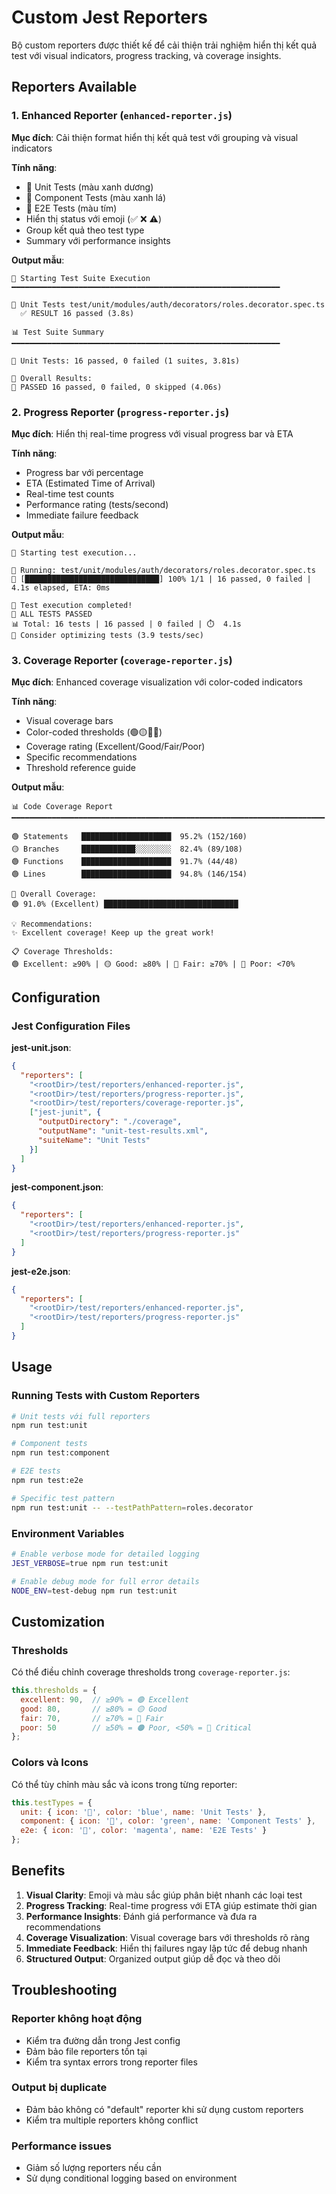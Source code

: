 # Custom Jest Reporters

Bộ custom reporters được thiết kế để cải thiện trải nghiệm hiển thị kết quả test với visual indicators, progress tracking, và coverage insights.

## Reporters Available

### 1. Enhanced Reporter (`enhanced-reporter.js`)
**Mục đích**: Cải thiện format hiển thị kết quả test với grouping và visual indicators

**Tính năng**:
- 🔬 Unit Tests (màu xanh dương)
- 🧩 Component Tests (màu xanh lá)  
- 🚀 E2E Tests (màu tím)
- Hiển thị status với emoji (✅ ❌ ⚠️)
- Group kết quả theo test type
- Summary với performance insights

**Output mẫu**:
```
🧪 Starting Test Suite Execution
━━━━━━━━━━━━━━━━━━━━━━━━━━━━━━━━━━━━━━━━━━━━━━━━━━━━━━━━━━━━

🔬 Unit Tests test/unit/modules/auth/decorators/roles.decorator.spec.ts
  ✅ RESULT 16 passed (3.8s)

📊 Test Suite Summary
━━━━━━━━━━━━━━━━━━━━━━━━━━━━━━━━━━━━━━━━━━━━━━━━━━━━━━━━━━━━

🔬 Unit Tests: 16 passed, 0 failed (1 suites, 3.81s)

🎯 Overall Results:
🎉 PASSED 16 passed, 0 failed, 0 skipped (4.06s)
```

### 2. Progress Reporter (`progress-reporter.js`)
**Mục đích**: Hiển thị real-time progress với visual progress bar và ETA

**Tính năng**:
- Progress bar với percentage
- ETA (Estimated Time of Arrival)
- Real-time test counts
- Performance rating (tests/second)
- Immediate failure feedback

**Output mẫu**:
```
🚀 Starting test execution...

📝 Running: test/unit/modules/auth/decorators/roles.decorator.spec.ts
🔄 [██████████████████████████████] 100% 1/1 | 16 passed, 0 failed | 4.1s elapsed, ETA: 0ms

🏁 Test execution completed!
🎉 ALL TESTS PASSED
📊 Total: 16 tests | 16 passed | 0 failed | ⏱️  4.1s
🐢 Consider optimizing tests (3.9 tests/sec)
```

### 3. Coverage Reporter (`coverage-reporter.js`)
**Mục đích**: Enhanced coverage visualization với color-coded indicators

**Tính năng**:
- Visual coverage bars
- Color-coded thresholds (🟢🟡🔵🔴)
- Coverage rating (Excellent/Good/Fair/Poor)
- Specific recommendations
- Threshold reference guide

**Output mẫu**:
```
📊 Code Coverage Report
━━━━━━━━━━━━━━━━━━━━━━━━━━━━━━━━━━━━━━━━━━━━━━━━━━━━━━━━━━━━━━━━━━━━━━

🟢 Statements   ████████████████████  95.2% (152/160)
🟡 Branches     ████████████░░░░░░░░  82.4% (89/108)
🟢 Functions    ████████████████████  91.7% (44/48)
🟢 Lines        ████████████████████  94.8% (146/154)

🎯 Overall Coverage:
🟢 91.0% (Excellent) ██████████████████████████████

💡 Recommendations:
✨ Excellent coverage! Keep up the great work!

📋 Coverage Thresholds:
🟢 Excellent: ≥90% | 🟡 Good: ≥80% | 🔵 Fair: ≥70% | 🔴 Poor: <70%
```

## Configuration

### Jest Configuration Files

**jest-unit.json**:
```json
{
  "reporters": [
    "<rootDir>/test/reporters/enhanced-reporter.js",
    "<rootDir>/test/reporters/progress-reporter.js",
    "<rootDir>/test/reporters/coverage-reporter.js",
    ["jest-junit", {
      "outputDirectory": "./coverage",
      "outputName": "unit-test-results.xml",
      "suiteName": "Unit Tests"
    }]
  ]
}
```

**jest-component.json**:
```json
{
  "reporters": [
    "<rootDir>/test/reporters/enhanced-reporter.js",
    "<rootDir>/test/reporters/progress-reporter.js"
  ]
}
```

**jest-e2e.json**:
```json
{
  "reporters": [
    "<rootDir>/test/reporters/enhanced-reporter.js",
    "<rootDir>/test/reporters/progress-reporter.js"
  ]
}
```

## Usage

### Running Tests with Custom Reporters

```bash
# Unit tests với full reporters
npm run test:unit

# Component tests
npm run test:component  

# E2E tests
npm run test:e2e

# Specific test pattern
npm run test:unit -- --testPathPattern=roles.decorator
```

### Environment Variables

```bash
# Enable verbose mode for detailed logging
JEST_VERBOSE=true npm run test:unit

# Enable debug mode for full error details
NODE_ENV=test-debug npm run test:unit
```

## Customization

### Thresholds

Có thể điều chỉnh coverage thresholds trong `coverage-reporter.js`:

```javascript
this.thresholds = {
  excellent: 90,  // ≥90% = 🟢 Excellent
  good: 80,       // ≥80% = 🟡 Good  
  fair: 70,       // ≥70% = 🔵 Fair
  poor: 50        // ≥50% = 🟠 Poor, <50% = 🔴 Critical
};
```

### Colors và Icons

Có thể tùy chỉnh màu sắc và icons trong từng reporter:

```javascript
this.testTypes = {
  unit: { icon: '🔬', color: 'blue', name: 'Unit Tests' },
  component: { icon: '🧩', color: 'green', name: 'Component Tests' },
  e2e: { icon: '🚀', color: 'magenta', name: 'E2E Tests' }
};
```

## Benefits

1. **Visual Clarity**: Emoji và màu sắc giúp phân biệt nhanh các loại test
2. **Progress Tracking**: Real-time progress với ETA giúp estimate thời gian
3. **Performance Insights**: Đánh giá performance và đưa ra recommendations
4. **Coverage Visualization**: Visual coverage bars với thresholds rõ ràng
5. **Immediate Feedback**: Hiển thị failures ngay lập tức để debug nhanh
6. **Structured Output**: Organized output giúp dễ đọc và theo dõi

## Troubleshooting

### Reporter không hoạt động
- Kiểm tra đường dẫn trong Jest config
- Đảm bảo file reporters tồn tại
- Kiểm tra syntax errors trong reporter files

### Output bị duplicate
- Đảm bảo không có "default" reporter khi sử dụng custom reporters
- Kiểm tra multiple reporters không conflict

### Performance issues
- Giảm số lượng reporters nếu cần
- Sử dụng conditional logging based on environment
